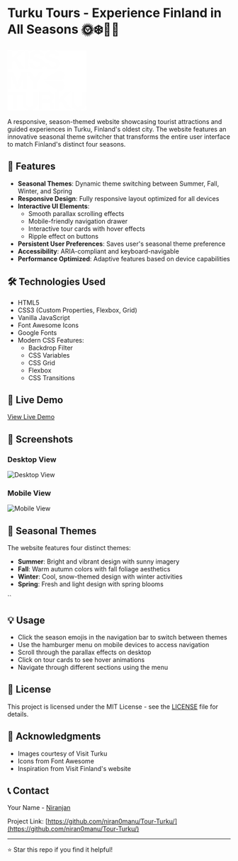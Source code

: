 # Turku Tours - Experience Finland in All Seasons 🌞❄️🍂🌸

![Turku Tours](./images/logo-kissmyturku.svg)

A responsive, season-themed website showcasing tourist attractions and guided experiences in Turku, Finland's oldest city. The website features an innovative seasonal theme switcher that transforms the entire user interface to match Finland's distinct four seasons.

## 🌟 Features

- **Seasonal Themes**: Dynamic theme switching between Summer, Fall, Winter, and Spring
- **Responsive Design**: Fully responsive layout optimized for all devices
- **Interactive UI Elements**: 
  - Smooth parallax scrolling effects
  - Mobile-friendly navigation drawer
  - Interactive tour cards with hover effects
  - Ripple effect on buttons
- **Persistent User Preferences**: Saves user's seasonal theme preference
- **Accessibility**: ARIA-compliant and keyboard-navigable
- **Performance Optimized**: Adaptive features based on device capabilities

## 🛠️ Technologies Used

- HTML5
- CSS3 (Custom Properties, Flexbox, Grid)
- Vanilla JavaScript
- Font Awesome Icons
- Google Fonts
- Modern CSS Features:
  - Backdrop Filter
  - CSS Variables
  - CSS Grid
  - Flexbox
  - CSS Transitions

## 🚀 Live Demo

[View Live Demo](https://benevolent-praline-07fe0f.netlify.app/) <!-- I will add  live demo link here -->

## 📱 Screenshots

### Desktop View
![Desktop View](./path-to-desktop-screenshot.jpg) <!-- I will add  actual screenshot paths -->

### Mobile View
![Mobile View](./path-to-mobile-screenshot.jpg) <!-- I will add  actual screenshot paths -->

## 🎨 Seasonal Themes

The website features four distinct themes:
- **Summer**: Bright and vibrant design with sunny imagery
- **Fall**: Warm autumn colors with fall foliage aesthetics
- **Winter**: Cool, snow-themed design with winter activities
- **Spring**: Fresh and light design with spring blooms

``

## 💡 Usage

- Click the season emojis in the navigation bar to switch between themes
- Use the hamburger menu on mobile devices to access navigation
- Scroll through the parallax effects on desktop
- Click on tour cards to see hover animations
- Navigate through different sections using the menu


## 📄 License

This project is licensed under the MIT License - see the [LICENSE](LICENSE) file for details.

## 👏 Acknowledgments

- Images courtesy of Visit Turku
- Icons from Font Awesome
- Inspiration from Visit Finland's website

## 📞 Contact

Your Name - [Niranjan](https://niran0manu.github.io/CV/)

Project Link: [https://github.com/niran0manu/Tour-Turku/](https://github.com/niran0manu/Tour-Turku/)

---
⭐️ Star this repo if you find it helpful! 